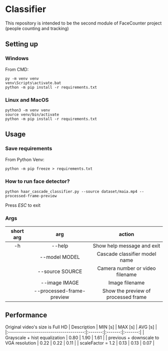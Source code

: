 # Classifier
This repository is intended to be the second module of FaceCounter project (people counting and tracking)

## Setting up
### Windows
From CMD:
```
py -m venv venv
venv\Scripts\activate.bat
python -m pip install -r requirements.txt
```
### Linux and MacOS
```
python3 -m venv venv
source venv/bin/activate
python -m pip install -r requirements.txt 
```

## Usage
### Save requirements
From Python Venv:
```
python -m pip freeze > requirements.txt
```
### How to run face detector?
```
python haar_cascade_classifier.py --source dataset/maia.mp4 --processed-frame-preview
```
Press _ESC_ to exit

### Args
| short arg |            arg            |                action               |
|:---------:|:-------------------------:|:-----------------------------------:|
| -h        | --help                    | Show help message and exit          |
|           | --model MODEL             | Cascade classifier model name       |
|           | --source SOURCE           | Camera number or video filename     |
|           | --image IMAGE             | Image filename                      |
|           | --processed-frame-preview | Show the preview of processed frame |

## Performance
Original video's size is Full HD
|               Description              | MIN [s] | MAX [s] | AVG [s] |
|:--------------------------------------:|:-------:|:-------:|:-------:|
| Grayscale + hist equalization          |   0.80  |   1.90  |   1.61  |
| previous + downscale to VGA resolution |   0.22  |   0.22  |   0.11  |
| scaleFactor = 1.2                      |   0.13  |   0.13  |   0.07  |
